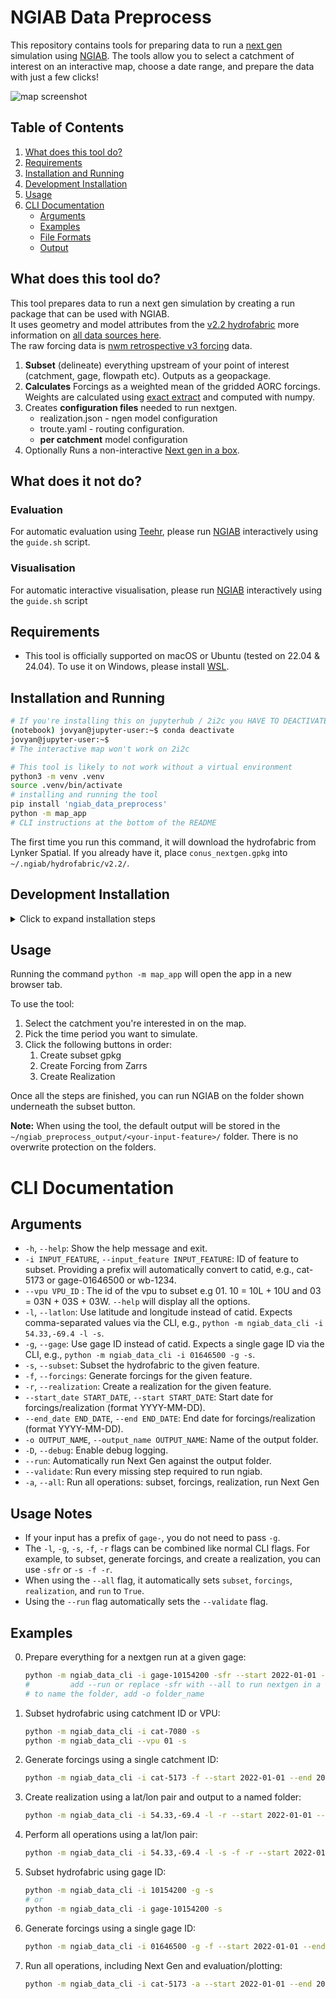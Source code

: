 # NGIAB Data Preprocess

This repository contains tools for preparing data to run a [next gen](https://github.com/NOAA-OWP/ngen) simulation using [NGIAB](https://github.com/CIROH-UA/NGIAB-CloudInfra). The tools allow you to select a catchment of interest on an interactive map, choose a date range, and prepare the data with just a few clicks!

![map screenshot](https://github.com/CIROH-UA/NGIAB_data_preprocess/blob/main/modules/map_app/static/resources/screenshot.png)

## Table of Contents

1. [What does this tool do?](#what-does-this-tool-do)
2. [Requirements](#requirements)
3. [Installation and Running](#installation-and-running)
4. [Development Installation](#development-installation)
5. [Usage](#usage)
6. [CLI Documentation](#cli-documentation)
   - [Arguments](#arguments)
   - [Examples](#examples)
   - [File Formats](#file-formats)
   - [Output](#output)

## What does this tool do?

This tool prepares data to run a next gen simulation by creating a run package that can be used with NGIAB.  
It uses geometry and model attributes from the [v2.2 hydrofabric](https://lynker-spatial.s3-us-west-2.amazonaws.com/hydrofabric/v2.2/conus/conus_nextgen.gpkg) more information on [all data sources here](https://lynker-spatial.s3-us-west-2.amazonaws.com/hydrofabric/v2.2/hfv2.2-data_model.html).  
The raw forcing data is [nwm retrospective v3 forcing](https://noaa-nwm-retrospective-3-0-pds.s3.amazonaws.com/index.html#CONUS/zarr/forcing/) data.  

1. **Subset** (delineate) everything upstream of your point of interest (catchment, gage, flowpath etc). Outputs as a geopackage.  
2. **Calculates** Forcings as a weighted mean of the gridded AORC forcings. Weights are calculated using [exact extract](https://isciences.github.io/exactextract/) and computed with numpy. 
3. Creates **configuration files** needed to run nextgen.
    -  realization.json  - ngen model configuration
    -  troute.yaml - routing configuration.
    -  **per catchment** model configuration
4. Optionally Runs a non-interactive [Next gen in a box](https://github.com/CIROH-UA/NGIAB-CloudInfra).

## What does it not do?

### Evaluation
For automatic evaluation using [Teehr](https://github.com/RTIInternational/teehr), please run [NGIAB](https://github.com/CIROH-UA/NGIAB-CloudInfra) interactively using the `guide.sh` script.

### Visualisation
For automatic interactive visualisation, please run [NGIAB](https://github.com/CIROH-UA/NGIAB-CloudInfra) interactively using the `guide.sh` script

## Requirements

* This tool is officially supported on macOS or Ubuntu (tested on 22.04 & 24.04). To use it on Windows, please install [WSL](https://learn.microsoft.com/en-us/windows/wsl/install).

## Installation and Running

```bash
# If you're installing this on jupyterhub / 2i2c you HAVE TO DEACTIVATE THE CONDA ENV
(notebook) jovyan@jupyter-user:~$ conda deactivate
jovyan@jupyter-user:~$
# The interactive map won't work on 2i2c
```    

```bash
# This tool is likely to not work without a virtual environment
python3 -m venv .venv
source .venv/bin/activate
# installing and running the tool
pip install 'ngiab_data_preprocess'
python -m map_app
# CLI instructions at the bottom of the README
```

The first time you run this command, it will download the hydrofabric from Lynker Spatial. If you already have it, place `conus_nextgen.gpkg` into `~/.ngiab/hydrofabric/v2.2/`.

## Development Installation

<details>
  <summary>Click to expand installation steps</summary>

To install and run the tool, follow these steps:

1. Clone the repository:
   ```bash
   git clone https://github.com/CIROH-UA/NGIAB_data_preprocess
   cd NGIAB_data_preprocess
   ```
2. Create a virtual environment and activate it:
   ```bash
   python3 -m venv env
   source env/bin/activate
   ```
3. Install the tool:
   ```bash
   pip install -e .
   ```
4. Run the map app:
   ```bash
   python -m map_app
   ```
</details>

## Usage

Running the command `python -m map_app` will open the app in a new browser tab.

To use the tool:
1. Select the catchment you're interested in on the map.
2. Pick the time period you want to simulate.
3. Click the following buttons in order:
    1) Create subset gpkg
    2) Create Forcing from Zarrs
    3) Create Realization

Once all the steps are finished, you can run NGIAB on the folder shown underneath the subset button.

**Note:** When using the tool, the default output will be stored in the `~/ngiab_preprocess_output/<your-input-feature>/` folder. There is no overwrite protection on the folders.

# CLI Documentation

## Arguments

- `-h`, `--help`: Show the help message and exit.
- `-i INPUT_FEATURE`, `--input_feature INPUT_FEATURE`: ID of feature to subset. Providing a prefix will automatically convert to catid, e.g., cat-5173 or gage-01646500 or wb-1234.
- `--vpu VPU_ID` : The id of the vpu to subset e.g 01. 10 = 10L + 10U and 03 = 03N + 03S + 03W. `--help` will display all the options.
- `-l`, `--latlon`: Use latitude and longitude instead of catid. Expects comma-separated values via the CLI, e.g., `python -m ngiab_data_cli -i 54.33,-69.4 -l -s`.
- `-g`, `--gage`: Use gage ID instead of catid. Expects a single gage ID via the CLI, e.g., `python -m ngiab_data_cli -i 01646500 -g -s`.
- `-s`, `--subset`: Subset the hydrofabric to the given feature.
- `-f`, `--forcings`: Generate forcings for the given feature.
- `-r`, `--realization`: Create a realization for the given feature.
- `--start_date START_DATE`, `--start START_DATE`: Start date for forcings/realization (format YYYY-MM-DD).
- `--end_date END_DATE`, `--end END_DATE`: End date for forcings/realization (format YYYY-MM-DD).
- `-o OUTPUT_NAME`, `--output_name OUTPUT_NAME`: Name of the output folder.
- `-D`, `--debug`: Enable debug logging.
- `--run`: Automatically run Next Gen against the output folder.
- `--validate`: Run every missing step required to run ngiab.
- `-a`, `--all`: Run all operations: subset, forcings, realization, run Next Gen

## Usage Notes
- If your input has a prefix of `gage-`, you do not need to pass `-g`.
- The `-l`, `-g`, `-s`, `-f`, `-r` flags can be combined like normal CLI flags. For example, to subset, generate forcings, and create a realization, you can use `-sfr` or `-s -f -r`.
- When using the `--all` flag, it automatically sets `subset`, `forcings`, `realization`, and `run` to `True`.
- Using the `--run` flag automatically sets the `--validate` flag.

## Examples

0. Prepare everything for a nextgen run at a given gage:
   ```bash
   python -m ngiab_data_cli -i gage-10154200 -sfr --start 2022-01-01 --end 2022-02-28 
   #         add --run or replace -sfr with --all to run nextgen in a box too
   # to name the folder, add -o folder_name
   ```

1. Subset hydrofabric using catchment ID or VPU:
   ```bash
   python -m ngiab_data_cli -i cat-7080 -s
   python -m ngiab_data_cli --vpu 01 -s
   ```

2. Generate forcings using a single catchment ID:
   ```bash
   python -m ngiab_data_cli -i cat-5173 -f --start 2022-01-01 --end 2022-02-28
   ```

3. Create realization using a lat/lon pair and output to a named folder:
   ```bash
   python -m ngiab_data_cli -i 54.33,-69.4 -l -r --start 2022-01-01 --end 2022-02-28 -o custom_output
   ```

4. Perform all operations using a lat/lon pair:
   ```bash
   python -m ngiab_data_cli -i 54.33,-69.4 -l -s -f -r --start 2022-01-01 --end 2022-02-28
   ```

5. Subset hydrofabric using gage ID:
   ```bash
   python -m ngiab_data_cli -i 10154200 -g -s
   # or
   python -m ngiab_data_cli -i gage-10154200 -s
   ```

6. Generate forcings using a single gage ID:
   ```bash
   python -m ngiab_data_cli -i 01646500 -g -f --start 2022-01-01 --end 2022-02-28
   ```

7. Run all operations, including Next Gen and evaluation/plotting:
   ```bash
   python -m ngiab_data_cli -i cat-5173 -a --start 2022-01-01 --end 2022-02-28
   ```



